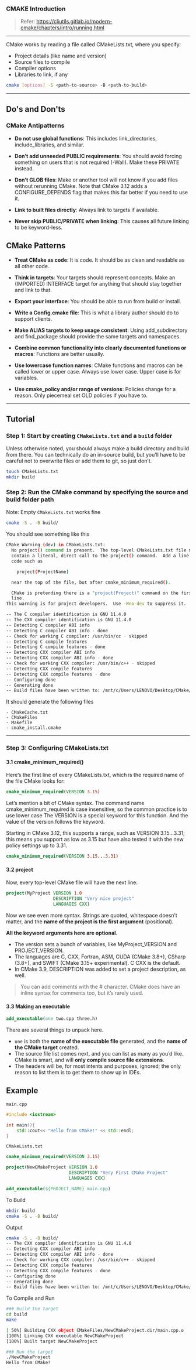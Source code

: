 ### CMAKE Introduction

> Refer: https://cliutils.gitlab.io/modern-cmake/chapters/intro/running.html

---

CMake works by reading a file called CMakeLists.txt, where you specify:

- Project details (like name and version)
- Source files to compile
- Compiler options
- Libraries to link, if any

```bash
cmake [options] -S <path-to-source> -B <path-to-build>
```

---

## Do's and Don'ts

### CMake Antipatterns
- __Do not use global functions__: This includes link_directories, include_libraries, and similar.

- __Don’t add unneeded PUBLIC requirements__: You should avoid forcing something on users that is not required (-Wall). Make these PRIVATE instead.

- __Don’t GLOB files__: Make or another tool will not know if you add files without rerunning CMake. Note that CMake 3.12 adds a CONFIGURE_DEPENDS flag that makes this far better if you need to use it.

- __Link to built files directly__: Always link to targets if available.

- __Never skip PUBLIC/PRIVATE when linking__: This causes all future linking to be keyword-less.

## CMake Patterns
- __Treat CMake as code__: It is code. It should be as clean and readable as all other code.

- __Think in targets__: Your targets should represent concepts. Make an (IMPORTED) INTERFACE target for anything that should stay together and link to that.
 
- __Export your interface__: You should be able to run from build or install.

- __Write a Config.cmake file__: This is what a library author should do to support clients.

- __Make ALIAS targets to keep usage consistent__: Using add_subdirectory and find_package should provide the same targets and namespaces.

- __Combine common functionality into clearly documented functions or macros__: Functions are better usually.

- __Use lowercase function names__: CMake functions and macros can be called lower or upper case. Always use lower case. Upper case is for variables.

- __Use cmake_policy and/or range of versions__: Policies change for a reason. Only piecemeal set OLD policies if you have to.


---

## Tutorial

### Step 1: Start by creating `CMakeLists.txt` and a `build` folder

Unless otherwise noted, you should always make a build directory and build from there. You can technically do an in-source build, but you’ll have to be careful not to overwrite files or add them to git, so just don’t.

```bash
touch CMakeLists.txt
mkdir build
```

### Step 2: Run the CMake command by specifying the source and build folder path
Note: Empty `CMakeLists.txt` works fine

```bash
cmake -S . -B build/
```

You should see something like this
```bash
CMake Warning (dev) in CMakeLists.txt:
  No project() command is present.  The top-level CMakeLists.txt file must
  contain a literal, direct call to the project() command.  Add a line of
  code such as

    project(ProjectName)

  near the top of the file, but after cmake_minimum_required().

  CMake is pretending there is a "project(Project)" command on the first
  line.
This warning is for project developers.  Use -Wno-dev to suppress it.

-- The C compiler identification is GNU 11.4.0
-- The CXX compiler identification is GNU 11.4.0
-- Detecting C compiler ABI info
-- Detecting C compiler ABI info - done
-- Check for working C compiler: /usr/bin/cc - skipped
-- Detecting C compile features
-- Detecting C compile features - done
-- Detecting CXX compiler ABI info
-- Detecting CXX compiler ABI info - done
-- Check for working CXX compiler: /usr/bin/c++ - skipped
-- Detecting CXX compile features
-- Detecting CXX compile features - done
-- Configuring done
-- Generating done
-- Build files have been written to: /mnt/c/Users/LENOVO/Desktop/CMake/build
```


It should generate the following files
```
- CMakeCache.txt  
- CMakeFiles  
- Makefile  
- cmake_install.cmake
```

---

### Step 3: Configuring CMakeLists.txt

#### 3.1 cmake_minimum_required()
Here’s the first line of every CMakeLists.txt, which is the required name of the file CMake looks for:
```cmake
cmake_minimum_required(VERSION 3.15)
```
Let’s mention a bit of CMake syntax. The command name cmake_minimum_required is case insensitive, so the common practice is to use lower case
The VERSION is a special keyword for this function. And the value of the version follows the keyword.


Starting in CMake 3.12, this supports a range, such as VERSION 3.15...3.31; this means you support as low as 3.15 but have also tested it with the new policy settings up to 3.31.
```cmake
cmake_minimum_required(VERSION 3.15...3.31)
```

#### 3.2 project
Now, every top-level CMake file will have the next line:

```cmake
project(MyProject VERSION 1.0
                  DESCRIPTION "Very nice project"
                  LANGUAGES CXX)
```

Now we see even more syntax. 
Strings are quoted, whitespace doesn’t matter, and the __name of the project is the first argument__ (positional). 

__All the keyword arguments here are optional__. 

- The version sets a bunch of variables, like MyProject_VERSION and PROJECT_VERSION. 
- The languages are C, CXX, Fortran, ASM, CUDA (CMake 3.8+), CSharp (3.8+), and SWIFT (CMake 3.15+ experimental). C CXX is the default. 
- In CMake 3.9, DESCRIPTION was added to set a project description, as well. 

> You can add comments with the # character. CMake does have an inline syntax for comments too, but it’s rarely used.

#### 3.3 Making an executable

```cmake
add_executable(one two.cpp three.h)
```

There are several things to unpack here. 
- `one` is both the __name of the executable file__ generated, and the __name of the CMake target__ created.
- The source file list comes next, and you can list as many as you’d like. CMake is smart, and will __only compile source file extensions__. 
- The headers will be, for most intents and purposes, ignored; the only reason to list them is to get them to show up in IDEs. 


## Example

`main.cpp`
```cpp
#include <iostream>

int main(){
    std::cout<< "Hello from CMake!" << std::endl;
}
```

`CMakeLists.txt`
```cmake
cmake_minimum_required(VERSION 3.15)

project(NewCMakeProject VERSION 1.0
                        DESCRIPTION "Very First CMake Project"
                        LANGUAGES CXX)

add_executable(${PROJECT_NAME} main.cpp)
```

To Build
```bash
mkdir build
cmake -S . -B build/
```

Output
```bash
cmake -S . -B build/
-- The CXX compiler identification is GNU 11.4.0
-- Detecting CXX compiler ABI info
-- Detecting CXX compiler ABI info - done
-- Check for working CXX compiler: /usr/bin/c++ - skipped
-- Detecting CXX compile features
-- Detecting CXX compile features - done
-- Configuring done
-- Generating done
-- Build files have been written to: /mnt/c/Users/LENOVO/Desktop/CMake/build
```

To Compile and Run
```bash
### Build the target
cd build
make

[ 50%] Building CXX object CMakeFiles/NewCMakeProject.dir/main.cpp.o
[100%] Linking CXX executable NewCMakeProject
[100%] Built target NewCMakeProject

### Run the target
./NewCMakeProject
Hello from CMake!
```